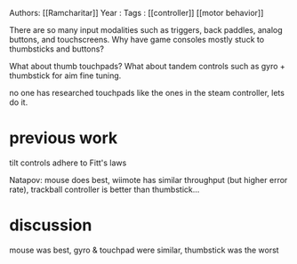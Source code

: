 Authors: [[Ramcharitar]]
Year   :
Tags   : [[controller]] [[motor behavior]]

There are so many input modalities such as triggers, back paddles, analog buttons, and touchscreens. Why have game consoles mostly stuck to thumbsticks and buttons?

What about thumb touchpads? What about tandem controls such as gyro + thumbstick for aim fine tuning.

no one has researched touchpads like the ones in the steam controller, lets do it.

# previous work

tilt controls adhere to Fitt's laws

Natapov:
mouse does best, wiimote has similar throughput (but higher error rate), trackball controller is better than thumbstick...

# discussion

mouse was best, gyro & touchpad were similar, thumbstick was the worst
